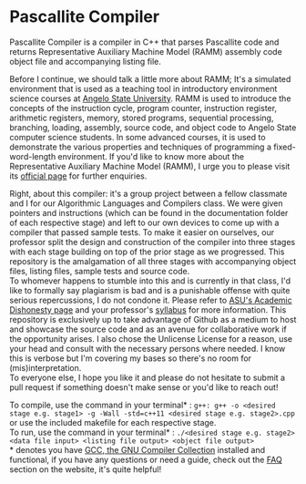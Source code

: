 # Pascallite Compiler

Pascallite Compiler is a compiler in C++ that parses Pascallite code and returns Representative Auxiliary Machine Model (RAMM) assembly code object file and accompanying listing file.

Before I continue, we should talk a little more about RAMM; It's a simulated environment that is used as a teaching tool in introductory environment science courses at [Angelo State University](https://cs.angelo.edu). RAMM is used to introduce the concepts of the instruction cycle, program counter, instruction register, arithmetic registers, memory, stored programs, sequential processing, branching, loading, assembly, source code, and object code to Angelo State computer science students. In some advanced courses, it is used to demonstrate the various properties and techniques of programming a fixed-word-length environment. If you'd like to know more about the Representative Auxiliary Machine Model (RAMM), I urge you to please visit its [official page](https://www.cs.angelo.edu/ramm/) for further enquiries. 

Right, about this compiler: it's a group project between a fellow classmate and I for our Algorithmic Languages and Compilers class. We were given pointers and instructions (which can be found in the documentation folder of each respective stage) and left to our own devices to come up with a compiler that passed sample tests. To make it easier on ourselves, our professor split the design and construction of the compiler into three stages with each stage building on top of the prior stage as we progressed. This repository is the amalgamation of all three stages with accompanying object files, listing files, sample tests and source code. <br />To whomever happens to stumble into this and is currently in that class, I'd like to formally say plagiarism is bad and is a punishable offense with quite serious repercussions, I do not condone it. Please refer to [ASU's Academic Dishonesty page](https://www.angelo.edu/dept/writing_center/academic_honesty.php) and your professor's [syllabus](http://www.cs.angelo.edu/~mmotl/4301/syllabus.pdf) for more information. This repository is exclusively up to take advantage of Github as a medium to host and showcase the source code and as an avenue for collaborative work if the opportunity arises. I also chose the Unlicense License for a reason, use your head and consult with the necessary persons where needed. I know this is verbose but I'm covering my bases so there's no room for (mis)interpretation. <br />To everyone else, I hope you like it and please do not hesitate to submit a pull request if something  doesn't make sense or you'd like to reach out!

To compile, use the command in your terminal* : ```g++: g++ -o <desired stage e.g. stage1> -g -Wall -std=c++11 <desired stage e.g. stage2>.cpp``` or use the included makefile for each respective stage.
<br />To run, use the command in your terminal* : ```./<desired stage e.g. stage2> <data file input> <listing file output> <object file output>```
<br /> \* denotes you have [GCC, the GNU Compiler Collection](https://gcc.gnu.org/) installed and functional, if you have any questions or need a guide, check out the [FAQ](https://gcc.gnu.org/faq.html) section on the website, it's quite helpful!